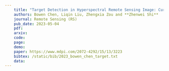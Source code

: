 ```yaml
---
    title: "Target Detection in Hyperspectral Remote Sensing Image: Current Status and Challenges"
    authors: Bowen Chen, Liqin Liu, Zhengxia Zou and **Zhenwei Shi**
    journal: Remote Sensing (RS)
    pub_date: 2023-05-04
    pdf: 
    arxiv: 
    code: 
    page: 
    demo: 
    paper: https://www.mdpi.com/2072-4292/15/13/3223
    bibtex: /static/bib/2023_bowen_chen_target.txt
    data:
---
```

    